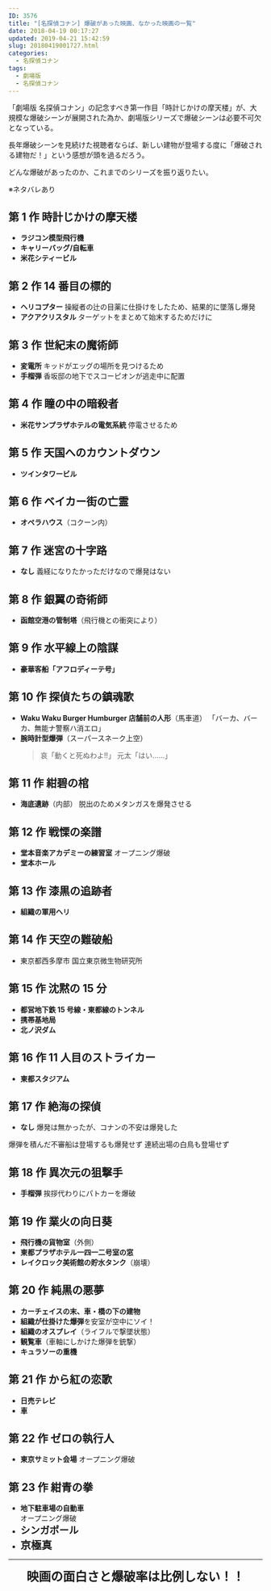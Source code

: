 ```yaml
---
ID: 3576
title: "[名探偵コナン] 爆破があった映画、なかった映画の一覧"
date: 2018-04-19 00:17:27
updated: 2019-04-21 15:42:59
slug: 20180419001727.html
categories:
  - 名探偵コナン
tags:
  - 劇場版
  - 名探偵コナン
---
```


「劇場版 名探偵コナン」の記念すべき第一作目「時計じかけの摩天楼」が、大規模な爆破シーンが展開された為か、劇場版シリーズで爆破シーンは必要不可欠となっている。

長年爆破シーンを見続けた視聴者ならば、新しい建物が登場する度に「爆破される建物だ！」という感想が頭を過るだろう。

どんな爆破があったのか、これまでのシリーズを振り返りたい。

<p class="c-alert is-danger">※ネタバレあり</p>

<!--more-->

## 第 1 作 時計じかけの摩天楼

- **ラジコン模型飛行機**
- **キャリーバッグ/自転車**
- **米花シティービル**

## 第 2 作 14 番目の標的

- **ヘリコプター**
  操縦者の辻の目薬に仕掛けをしたため、結果的に墜落し爆発
- **アクアクリスタル**
  ターゲットをまとめて始末するためだけに

## 第 3 作 世紀末の魔術師

- **変電所**
  キッドがエッグの場所を見つけるため
- **手榴弾**
  香坂邸の地下でスコーピオンが逃走中に配置

## 第 4 作 瞳の中の暗殺者

- **米花サンプラザホテルの電気系統**
  停電させるため

## 第 5 作 天国へのカウントダウン

- **ツインタワービル**

## 第 6 作 ベイカー街の亡霊

- **オペラハウス**（コクーン内）

## 第 7 作 迷宮の十字路

- **なし**
  義経になりたかっただけなので爆発はない

## 第 8 作 銀翼の奇術師

- **函館空港の管制塔**（飛行機との衝突により）

## 第 9 作 水平線上の陰謀

- **豪華客船「アフロディーテ号」**

## 第 10 作 探偵たちの鎮魂歌

- **Waku Waku Burger Humburger 店舗前の人形**（馬車道）
  「バーカ、バーカ、無能ナ警察ハ消エロ」
- **腕時計型爆弾**（スーパースネーク上空）
  > 哀「動くと死ぬわよ!!」
  > 元太「はい……」

## 第 11 作 紺碧の棺

- **海底遺跡**（内部）
  脱出のためメタンガスを爆発させる

## 第 12 作 戦慄の楽譜

- **堂本音楽アカデミーの練習室**
  オープニング爆破
- **堂本ホール**

## 第 13 作 漆黒の追跡者

- **組織の軍用ヘリ**

## 第 14 作 天空の難破船

- 東京都西多摩市 国立東京微生物研究所

## 第 15 作 沈黙の 15 分

- **都営地下鉄 15 号線・東都線のトンネル**
- **携帯基地局**
- **北ノ沢ダム**

## 第 16 作 11 人目のストライカー

- **東都スタジアム**

## 第 17 作 絶海の探偵

- **なし**
  爆発は無かったが、コナンの不安は爆発した

爆弾を積んだ不審船は登場するも爆発せず
連続出場の白鳥も登場せず

## 第 18 作 異次元の狙撃手

- **手榴弾**
  挨拶代わりにパトカーを爆破

## 第 19 作 業火の向日葵

- **飛行機の貨物室**（外側）
- **東都プラザホテル一四一二号室の窓**
- **レイクロック美術館の貯水タンク**（崩壊）

## 第 20 作 純黒の悪夢

- **カーチェイスの末、車・橋の下の建物**
- **組織が仕掛けた爆弾**を安室が空中にソイ！
- **組織のオスプレイ**（ライフルで撃墜状態）
- **観覧車**（車軸にしかけた爆弾を銃撃）
- **キュラソーの重機**

## 第 21 作 から紅の恋歌

- **日売テレビ**
- **車**

## 第 22 作 ゼロの執行人

- **東京サミット会場**
  オープニング爆破

## 第 23 作 紺青の拳

<ul>
  <li><b>地下駐車場の自動車</b><br>オープニング爆破</li>
  <li><b style="font-size:1.2rem">シンガポール</b></li>
  <li><b style="font-size:1.3rem">京極真</b></li>
</ul>

---

<section style="text-align: center;">
<span style="font-size: 1.5rem; font-weight: bold;">映画の面白さと爆破率は比例しない！！</span>
</section>
